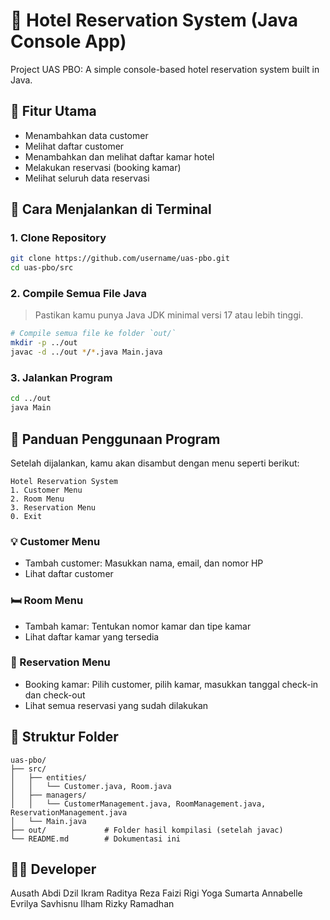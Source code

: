 # 🏨 Hotel Reservation System (Java Console App)

Project UAS PBO: A simple console-based hotel reservation system built in Java.

## 📁 Fitur Utama

- Menambahkan data customer
- Melihat daftar customer
- Menambahkan dan melihat daftar kamar hotel
- Melakukan reservasi (booking kamar)
- Melihat seluruh data reservasi

## 🚀 Cara Menjalankan di Terminal

### 1. Clone Repository

```bash
git clone https://github.com/username/uas-pbo.git
cd uas-pbo/src
```

### 2. Compile Semua File Java

> Pastikan kamu punya Java JDK minimal versi 17 atau lebih tinggi.

```bash
# Compile semua file ke folder `out/`
mkdir -p ../out
javac -d ../out */*.java Main.java
```

### 3. Jalankan Program

```bash
cd ../out
java Main
```

## 🧭 Panduan Penggunaan Program

Setelah dijalankan, kamu akan disambut dengan menu seperti berikut:

```
Hotel Reservation System
1. Customer Menu
2. Room Menu
3. Reservation Menu
0. Exit
```

### 💡 Customer Menu

- Tambah customer: Masukkan nama, email, dan nomor HP
- Lihat daftar customer

### 🛏 Room Menu

- Tambah kamar: Tentukan nomor kamar dan tipe kamar
- Lihat daftar kamar yang tersedia

### 📅 Reservation Menu

- Booking kamar: Pilih customer, pilih kamar, masukkan tanggal check-in dan check-out
- Lihat semua reservasi yang sudah dilakukan

## 🧱 Struktur Folder

```
uas-pbo/
├── src/
│   ├── entities/
│   │   └── Customer.java, Room.java
│   ├── managers/
│   │   └── CustomerManagement.java, RoomManagement.java, ReservationManagement.java
│   └── Main.java
├── out/             # Folder hasil kompilasi (setelah javac)
└── README.md        # Dokumentasi ini
```

## 🧑‍💻 Developer
Ausath Abdi Dzil Ikram
Raditya Reza Faizi
Rigi Yoga Sumarta
Annabelle Evrilya Savhisnu
Ilham Rizky Ramadhan
 
